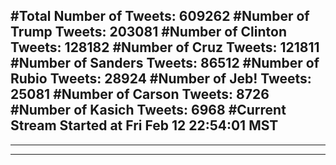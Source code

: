 #Total Number of Tweets: 609262 
#Number of Trump Tweets: 203081
#Number of Clinton Tweets: 128182
#Number of Cruz Tweets: 121811
#Number of Sanders Tweets: 86512
#Number of Rubio Tweets: 28924
#Number of Jeb! Tweets: 25081
#Number of Carson Tweets: 8726
#Number of Kasich Tweets: 6968
#Current Stream Started at Fri Feb 12 22:54:01 MST
---
---
---
